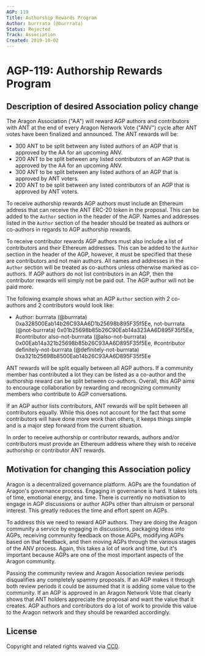 ```yaml
---
AGP: 119
Title: Authorship Rewards Program
Author: burrrata (@burrrata)
Status: Rejected
Track: Association
Created: 2019-10-02
---
```


# AGP-119: Authorship Rewards Program

## Description of desired Association policy change

The Aragon Association ("AA") will reward AGP authors and contributors with ANT at the end of every Aragon Network Vote ("ANV") cycle after ANT votes have been finalized and announced. The ANT rewards will be:
- 300 ANT to be split between any listed authors of an AGP that is approved by the AA for an upcoming ANV.
- 200 ANT to be split between any listed contributors of an AGP that is approved by the AA for an upcoming ANV.
- 300 ANT to be split between any listed authors of an AGP that is approved by ANT voters.
- 200 ANT to be split between any listed contributors of an AGP that is approved by ANT voters.

To receive authorship rewards AGP authors must include an Ethereum address that can receive the ANT ERC-20 token in the proposal. This can be added to the `Author` section in the header of the AGP. Names and addresses listed in the `Author` section of the header should be treated as authors or co-authors in regards to AGP authorship rewards.

To receive contributor rewards AGP authors must also include a list of contributors and their Ethereum addresses. This can be added to the `Author` section in the header of the AGP, however, it must be specified that these are contributors and not main authors. All names and addresses in the `Author` section will be treated as co-authors unless otherwise marked as co-authors. If AGP authors do not list contributors in an AGP, then the contributor rewards will simply not be paid out. The AGP author will not be paid more.

The following example shows what an AGP `Author` section with 2 co-authors and 2 contributors would look like:
- Author: burrrata (@burrrata) 0xa328500Eab14b26C93AA6D1b25698b895F35f5Ee, not-burrrata (@not-burrrata) 0x01b25698b85b26C90Eab14a323AA6D895F35f5Ee, #contributor also-not-burrrata (@also-not-burrrata) 0x00Eab14a321b25698b85b26C93AA6D895F35f5Ee, #contributor definitely-not-burrrata (@definitely-not-burrrata) 0xa321b25698b8500Eab14b26C93AA6D895F35f5Ee

ANT rewards will be split equally between all AGP authors. If a community member has contributed a lot they can be listed as a co-author and the authorship reward can be split between co-authors. Overall, this AGP aims to encourage collaboration by rewarding and recognizing community members who contribute to AGP conversations.

If an AGP author lists contributors, ANT rewards will be split between all contributors equally. While this does not account for the fact that some contributors will have done more work than others, it keeps things simple and is a major step forward from the current situation.

In order to receive authorship or contributor rewards, authors and/or contributors must provide an Ethereum address where they wish to receive authorship or contributor ANT rewards.

## Motivation for changing this Association policy

Aragon is a decentralized governance platform. AGPs are the foundation of Aragon's governance process. Engaging in governance is hard. It takes lots of time, emotional energy, and time. There is currently no motivation to engage in AGP discussions or author AGPs other than altruism or personal interest. This greatly reduces the time and effort spent on AGPs.

To address this we need to reward AGP authors. They are doing the Aragon community a service by engaging in discussions, packaging ideas into AGPs, receiving community feedback on those AGPs, modifying AGPs based on that feedback, and then moving AGPs through the various stages of the ANV process. Again, this takes a lot of work and time, but it's important because AGPs are one of the most important aspects of the Aragon community.

Passing the community review and Aragon Association review periods disqualifies any completely spammy proposals. If an AGP makes it through both review periods it could be assumed that it is adding some value to the community. If an AGP is approved in an Aragon Network Vote that clearly shows that ANT holders appreciate the proposal and want the value that it creates. AGP authors and contributors do a lot of work to provide this value to the Aragon network and they should be rewarded accordingly.

## License
Copyright and related rights waived via [CC0](https://creativecommons.org/publicdomain/zero/1.0/).
